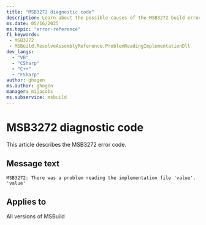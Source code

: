 ```yaml
---
title: "MSB3272 diagnostic code"
description: Learn about the possible causes of the MSB3272 build error, and get troubleshooting tips.
ms.date: 05/16/2025
ms.topic: "error-reference"
f1_keywords:
 - MSB3272
 - MSBuild.ResolveAssemblyReference.ProblemReadingImplementationDll
dev_langs:
  - "VB"
  - "CSharp"
  - "C++"
  - "FSharp"
author: ghogen
ms.author: ghogen
manager: mijacobs
ms.subservice: msbuild
---
```


# MSB3272 diagnostic code

<!-- :::ErrorDefinitionDescription::: -->
<!-- :::editable-content name="introDescription"::: -->
This article describes the MSB3272 error code.
<!-- :::editable-content-end::: -->

## Message text

<!-- :::editable-content name="messageText"::: -->
`MSB3272: There was a problem reading the implementation file 'value'. 'value'`
<!-- :::editable-content-end::: -->
<!-- MSB3272: There was a problem reading the implementation file "{0}". "{1}" -->

<!-- :::editable-content name="postOutputDescription"::: -->
<!--
{StrBegin="MSB3272: "}
-->
<!-- :::editable-content-end::: -->
<!-- :::ErrorDefinitionDescription-end::: -->

## Applies to

All versions of MSBuild
